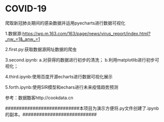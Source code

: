 # COVID-19
 爬取新冠肺炎期间的感染数据并运用pyecharts进行数据可视化

1.数据源:https://wp.m.163.com/163/page/news/virus_report/index.html?_nw_=1&_anw_=1

2.first.py:获取数据源网址数据的爬虫

3.second.ipynb:
               a.对获得的数据进行初步的清洗；
               b.利用matplotlib进行初步可视化；
               
4.third.ipynb:使用百度开源echarts进行数据可视化展示

5.forth.ipynb:使用SIR模型和echars进行未来疫情趋势预测

参考：数据酷客http://cookdata.cn

###########################本项目为演示方便将.py文件创建了.ipynb的副本。###########################

